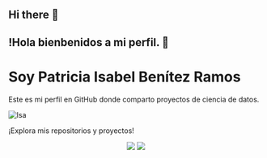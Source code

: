 ## Hi there 👋

## !Hola bienbenidos a mi perfil.   👋

# Soy Patricia Isabel Benítez Ramos

Este es mi perfil en GitHub donde comparto proyectos de ciencia de datos.

![Isa](https://github.com/Isabelpat/Isabelpat/blob/main/assets/DALL%C2%B7E%202024-11-27%2020.50.04%20-%20A%20professional%2C%20modern%2C%20and%20visually%20appealing%20profile%20image%20for%20a%20data%20scientist%20and%20bioengineering%20professional.%20The%20design%20should%20incorporate%20icons.webp)

¡Explora mis repositorios y proyectos!



<div align="center">
  
  <a href="https://www.linkedin.com/in/patricia-isabel-b-83a61613a/" target="_blank"><img src="https://img.shields.io/badge/-LinkedIn-%230077B5?style=for-the-badge&logo=linkedin&logoColor=white" target="_blank"></a> 
  <a href="mailto:brpisabel@gmail.com.com"><img src="https://img.shields.io/badge/-Gmail-%23333?style=for-the-badge&logo=gmail&logoColor=white&color=red" target="_blank"></a>
  
</div>

